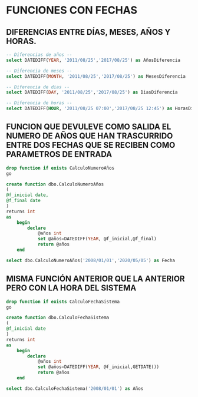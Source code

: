 # FUNCIONES CON FECHAS

## DIFERENCIAS ENTRE DÍAS, MESES, AÑOS Y HORAS.

```sql
-- Diferencias de años --
select DATEDIFF(YEAR, '2011/08/25','2017/08/25') as AñosDiferencia

-- Diferencia de meses --
select DATEDIFF(MONTH, '2011/08/25','2017/08/25') as MesesDiferencia

-- Diferencia de dias --
select DATEDIFF(DAY, '2011/08/25','2017/08/25') as DiasDiferencia

-- Diferencia de horas --
select DATEDIFF(HOUR, '2011/08/25 07:00','2017/08/25 12:45') as HorasDiferencia
```

## FUNCION QUE DEVULEVE COMO SALIDA EL NUMERO DE AÑOS QUE HAN TRASCURRIDO ENTRE DOS FECHAS QUE SE RECIBEN COMO PARAMETROS DE ENTRADA

```sql
drop function if exists CalculoNumeroAños
go

create function dbo.CalculoNumeroAños
(
@f_inicial date,
@f_final date
)
returns int
as
	begin
		declare
			@años int
			set @años=DATEDIFF(YEAR, @f_inicial,@f_final)
			return @años
	end

select dbo.CalculoNumeroAños('2008/01/01','2020/05/05') as Fecha
```

## MISMA FUNCIÓN ANTERIOR QUE LA ANTERIOR PERO CON LA HORA DEL SISTEMA

```sql
drop function if exists CalculoFechaSistema
go

create function dbo.CalculoFechaSistema
(
@f_inicial date
)
returns int
as
	begin
		declare
			@años int
			set @años=DATEDIFF(YEAR, @f_inicial,GETDATE())
			return @años
	end

select dbo.CalculoFechaSistema('2008/01/01') as Años

```
